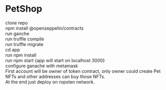 # PetShop

clone repo <br>
npm install @openzeppelin/contracts<br>
run ganche<br>
run truffle compile <br>
run truffle migrate <br>
cd app <br>
run npm install <br>
run npm start  {app will start on localhost 3000}<br>
configure ganache with metamask <br>
First account will be owner of token contract, only owner could create Pet NFTs and other addresses can buy those NFTs.<br>
At the end just deploy on ropsten network.<br>
